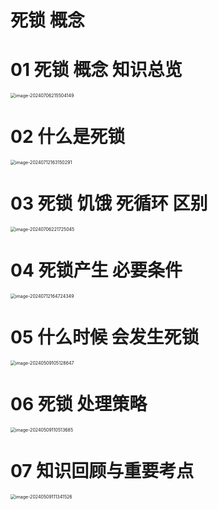 # 死锁 概念



# 01 死锁 概念 知识总览

<img src="https://cvp.oss-cn-shanghai.aliyuncs.com/picgo/202407062155427.png" alt="image-20240706215504149" style="zoom:50%;" />



# 02 什么是死锁

<img src="https://cvp.oss-cn-shanghai.aliyuncs.com/picgo/202407121631644.png" alt="image-20240712163150291" style="zoom:50%;" />



# 03 死锁 饥饿 死循环 区别

<img src="https://cvp.oss-cn-shanghai.aliyuncs.com/picgo/202407062217294.png" alt="image-20240706221725045" style="zoom:50%;" />



# 04 死锁产生 必要条件

<img src="https://cvp.oss-cn-shanghai.aliyuncs.com/picgo/202407121647663.png" alt="image-20240712164724349" style="zoom:50%;" />



# 05 什么时候 会发生死锁

<img src="https://cvp.oss-cn-shanghai.aliyuncs.com/picgo/202405091051756.png" alt="image-20240509105128647" style="zoom:50%;" />



# 06 死锁 处理策略

<img src="https://cvp.oss-cn-shanghai.aliyuncs.com/picgo/202405091105774.png" alt="image-20240509110513685" style="zoom:50%;" />



# 07 知识回顾与重要考点

<img src="https://cvp.oss-cn-shanghai.aliyuncs.com/picgo/202405091113669.png" alt="image-20240509111341526" style="zoom: 50%;" />